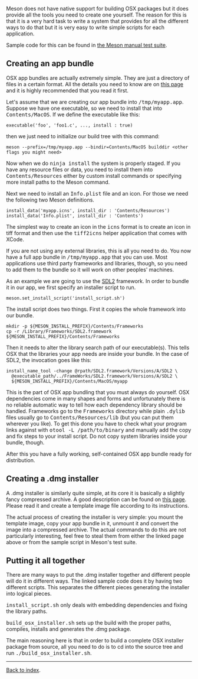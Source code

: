 Meson does not have native support for building OSX packages but it does provide all the tools you need to create one yourself. The reason for this is that it is a very hard task to write a system that provides for all the different ways to do that but it is very easy to write simple scripts for each application.

Sample code for this can be found in [the Meson manual test suite](https://github.com/jpakkane/meson/tree/master/manual%20tests/3%20osx%20bundle).

## Creating an app bundle

OSX app bundles are actually extremely simple. They are just a directory of files in a certain format. All the details you need to know are on [this page](https://stackoverflow.com/questions/1596945/building-osx-app-bundle) and it is highly recommended that you read it first.

Let's assume that we are creating our app bundle into <tt>/tmp/myapp.app</tt>. Suppose we have one executable, so we need to install that into <tt>Contents/MacOS</tt>. If we define the executable like this:

    executable('foo', 'foo1.c', ..., install : true)

then we just need to initialize our build tree with this command:

    meson --prefix=/tmp/myapp.app --bindir=Contents/MacOS builddir <other flags you might need>

Now when we do <tt>ninja install</tt> the system is properly staged. If you have any resource files or data, you need to install them into <tt>Contents/Resources</tt> either by custom install commands or specifying more install paths to the Meson command.

Next we need to install an <tt>Info.plist</tt> file and an icon. For those we need the following two Meson definitions.

    install_data('myapp.icns', install_dir : 'Contents/Resources')
    install_data('Info.plist', install_dir : 'Contents')

The simplest way to create an icon in the <tt>icns</tt> format is to create an icon in tiff format and then use the <tt>tiff2icns</tt> helper application that comes with XCode.

If you are not using any external libraries, this is all you need to do. You now have a full app bundle in <tt>/tmp/myapp.app</tt> that you can use. Most applications use third party frameworks and libraries, though, so you need to add them to the bundle so it will work on other peoples' machines.

As an example we are going to use the [SDL2](https://libsdl.org/) framework. In order to bundle it in our app, we first specify an installer script to run.

    meson.set_install_script('install_script.sh')

The install script does two things. First it copies the whole framework into our bundle.

    mkdir -p ${MESON_INSTALL_PREFIX}/Contents/Frameworks
    cp -r /Library/Frameworks/SDL2.framework ${MESON_INSTALL_PREFIX}/Contents/Frameworks

Then it needs to alter the library search path of our executable(s). This tells OSX that the libraries your app needs are inside your bundle. In the case of SDL2, the invocation goes like this:

    install_name_tool -change @rpath/SDL2.framework/Versions/A/SDL2 \
      @executable_path/../FrameWorks/SDL2.framework/Versions/A/SDL2 \
      ${MESON_INSTALL_PREFIX}/Contents/MacOS/myapp

This is the part of OSX app bundling that you must always do yourself. OSX dependencies come in many shapes and forms and unfortunately there is no reliable automatic way to tell how each dependency library should be handled. Frameworks go to the <tt>Frameworks</tt> directory while plain <tt>.dylib</tt> files usually go to <tt>Contents/Resources/lib</tt> (but you can put them wherever you like). To get this done you have to check what your program links against with <tt>otool -L /path/to/binary</tt> and manually add the copy and fix steps to your install script. Do not copy system libraries inside your bundle, though.

After this you have a fully working, self-contained OSX app bundle ready for distribution.

## Creating a .dmg installer

A .dmg installer is similarly quite simple, at its core it is basically a slightly fancy compressed archive. A good description can be found on [this page](https://el-tramo.be/guides/fancy-dmg/). Please read it and create a template image file according to its instructions.

The actual process of creating the installer is very simple: you mount the template image, copy your app bundle in it, unmount it and convert the image into a compressed archive. The actual commands to do this are not particularly interesting, feel free to steal them from either the linked page above or from the sample script in Meson's test suite.

## Putting it all together

There are many ways to put the .dmg installer together and different people will do it in different ways. The linked sample code does it by having two different scripts. This separates the different pieces generating the installer into logical pieces.

<tt>install_script.sh</tt> only deals with embedding dependencies and fixing the library paths.

<tt>build_osx_installer.sh</tt> sets up the build with the proper paths, compiles, installs and generates the .dmg package.

The main reasoning here is that in order to build a complete OSX installer package from source, all you need to do is to cd into the source tree and run <tt>./build_osx_installer.sh</tt>.

---

[Back to index](Manual).